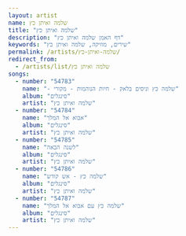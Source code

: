 ```yaml
---
layout: artist
name: שלמה ואיתן כץ
title: "שלמה ואיתן כץ"
description: "דף האמן שלמה ואיתן כץ"
keywords: "שירים, מוזיקה, שלמה ואיתן כץ"
permalink: /artists/שלמה-ואיתן-כץ/
redirect_from:
  - /artists/list/שלמה ואיתן כץ
songs:
  - number: "54783"
    name: "- שלמה כץ וניסים בלאק - חיות הנוהמות - מקורי"
    album: "סינגלים"
    artist: "שלמה ואיתן כץ"
  - number: "54784"
    name: "אבוא אל המלך"
    album: "סינגלים"
    artist: "שלמה ואיתן כץ"
  - number: "54785"
    name: "לשנה הבאה"
    album: "סינגלים"
    artist: "שלמה ואיתן כץ"
  - number: "54786"
    name: "שלמה כץ - אש קודש"
    album: "סינגלים"
    artist: "שלמה ואיתן כץ"
  - number: "54787"
    name: "שלמה כץ עם אבוא אל המלך"
    album: "סינגלים"
    artist: "שלמה ואיתן כץ"
---
```

